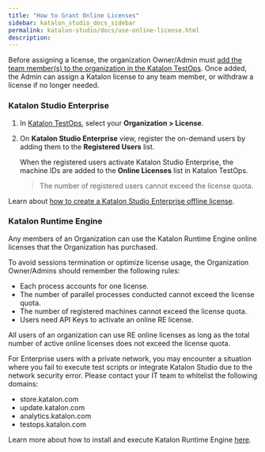 ```yaml
---
title: "How to Grant Online Licenses"
sidebar: katalon_studio_docs_sidebar
permalink: katalon-studio/docs/use-online-license.html
description:
---
```


Before assigning a license, the organization Owner/Admin must [add the team member(s) to the organization in the Katalon TestOps](https://docs.katalon.com/katalon-analytics/docs/user-management.html#user-related-permissions). Once added, the Admin can assign a Katalon license to any team member, or withdraw a license if no longer needed.

### Katalon Studio Enterprise

1. In [Katalon TestOps](https://analytics.katalon.com/home), select your **Organization > License**.
2. On **Katalon Studio Enterprise** view, register the on-demand users by adding them to the **Registered Users** list.

   When the registered users activate Katalon Studio Enterprise, the machine IDs are added to the **Online Licenses** list in Katalon TestOps.

   > The number of registered users cannot exceed the license quota.

Learn about [how to create a Katalon Studio Enterprise offline license](https://docs.katalon.com/katalon-studio/docs/how-to-create-kse-offline-license.html).

### Katalon Runtime Engine

Any members of an Organization can use the Katalon Runtime Engine online licenses that the Organization has purchased.

To avoid sessions termination or optimize license usage, the Organization Owner/Admins should remember the following rules:

* Each process accounts for one license.
* The number of parallel processes conducted cannot exceed the license quota.
* The number of registered machines cannot exceed the license quota.
* Users need API Keys to activate an online RE license.

All users of an organization can use RE online licenses as long as the total number of active online licenses does not exceed the license quota.

For Enterprise users with a private network, you may encounter a situation where you fail to execute test scripts or integrate Katalon Studio due to the network security error. Please contact your IT team to whitelist the following domains:

* store.katalon.com
* update.katalon.com
* analytics.katalon.com
* testops.katalon.com

Learn more about how to install and execute Katalon Runtime Engine [here](https://docs.katalon.com/katalon-studio/docs/install-RE.html).
